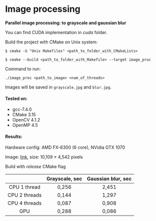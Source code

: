 # Image processing
**Parallel image processing: to grayscale and gaussian blur**

You can find CUDA implementation in *cuda* folder.

Build the project with CMake on Unix system:

`$ cmake -G "Unix Makefiles" <path_to_folder_with_CMakeLists>`

`$ cmake --build <path_to_folder_with_Makefile> --target image_proc`

Command to run:

`./image_proc <path_to_image> <num_of_threads>`

Images will be saved in `grayscale.jpg` and `blur.jpg`.

#### Tested on:
 - gcc-7.4.0
 - CMake 3.15
 - OpenCV 4.1.2
 - OpenMP 4.5

#### Results:

Hardware config: AMD FX-6300 (6 core), NVidia GTX 1070

Image: [link](https://commons.m.wikimedia.org/wiki/File:Fronalpstock_big.jpg), size: 10,109 × 4,542 pixels

Build with *release* CMake flag 

| | Grayscale, sec | Gaussian blur, sec |
| :------: | :------: | :------: |
| CPU 1 thread | 0,256 | 2,451 |
| CPU 2 threads | 0,144 | 1,297 |
| CPU 4 threads | 0,087 | 0,908 |
| GPU | 0,288 | 0,086 |